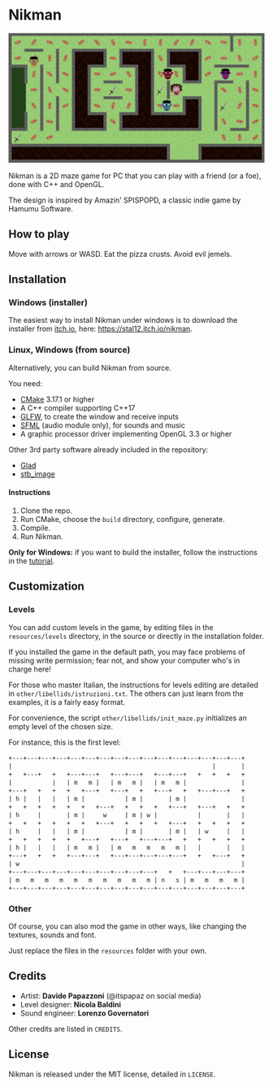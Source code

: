 # Nikman

![example_image](other/example_game.png)

Nikman is a 2D maze game for PC that you can play with a friend (or a foe), done with C++ and OpenGL.

The design is inspired by Amazin' SPISPOPD, a classic indie game by Hamumu Software.

## How to play

Move with arrows or WASD.
Eat the pizza crusts.
Avoid evil jemels.

## Installation

### Windows (installer)

The easiest way to install Nikman under windows is to download the installer from [itch.io](https://itch.io), here: https://stal12.itch.io/nikman.

### Linux, Windows (from source)

Alternatively, you can build Nikman from source.

You need:

- [CMake](https://cmake.org/) 3.17.1 or higher
- A C++ compiler supporting C++17
- [GLFW](https://www.glfw.org/), to create the window and receive inputs
- [SFML](https://www.sfml-dev.org/) (audio module only), for sounds and music
- A graphic processor driver implementing OpenGL 3.3 or higher

Other 3rd party software already included in the repository:

- [Glad](https://glad.dav1d.de/)
- [stb_image](https://github.com/nothings/stb)

#### Instructions

1) Clone the repo.
2) Run CMake, choose the `build` directory, configure, generate.
4) Compile.
5) Run Nikman.

**Only for Windows:** if you want to build the installer, follow the instructions in the [tutorial](./docs/installer/CreateWindowsInstaller.md).

## Customization

### Levels
You can add custom levels in the game, by editing files in the `resources/levels` directory, in the source or directly in the installation folder.

If you installed the game in the default path, you may face problems of missing write permission; fear not, and show your computer who's in charge here!

For those who master Italian, the instructions for levels editing are detailed in `other/libellids/istruzioni.txt`. The others can just learn from the examples, it is a fairly easy format.

For convenience, the script `other/libellids/init_maze.py` initializes an empty level of the chosen size.

For instance, this is the first level:

```
+---+---+---+---+---+---+---+---+---+---+---+---+---+---+---+---+
|                                                       |       |
+   +---+   +   +---+---+   +---+---+   +---+---+   +   +   +   +
|           |   | m   m |   | m   m |   | m   m |               |
+---+   +   +   +   +---+   +---+   +   +---+   +   +---+---+   +
| h |   |   |   | m |           | m |       | m |               |
+   +   +   +   +   +   +---+   +   +   +   +---+   +---+   +   +
| h     |       | m |     w     | m | w |           |       |   |
+   +   +   +   +   +   +---+   +   +   +   +---+   +   +   +   +
| h     |   |   | m |           | m |       | m |   | w     |   |
+   +   +   +   +   +---+   +---+   +---+---+   +   +   +   +   +
| h |   |   |   | m   m |   | m   m   m   m   m |   |       |   |
+---+   +   +   +---+---+   +---+---+---+---+---+   +   +---+   +
| w                                                             |
+---+---+---+---+---+---+---+---+---+---+   +   +---+---+---+---+
| m   m   m   m   m   m   m   m   m   m | n   s | m   m   m   m |
+---+---+---+---+---+---+---+---+---+---+---+---+---+---+---+---+
```

### Other
Of course, you can also mod the game in other ways, like changing the textures, sounds and font.

Just replace the files in the `resources` folder with your own.

## Credits

- Artist: **Davide Papazzoni** (@itspapaz on social media)
- Level designer: **Nicola Baldini**
- Sound engineer: **Lorenzo Governatori**

Other credits are listed in `CREDITS`.

## License

Nikman is released under the MIT license, detailed in `LICENSE`.
